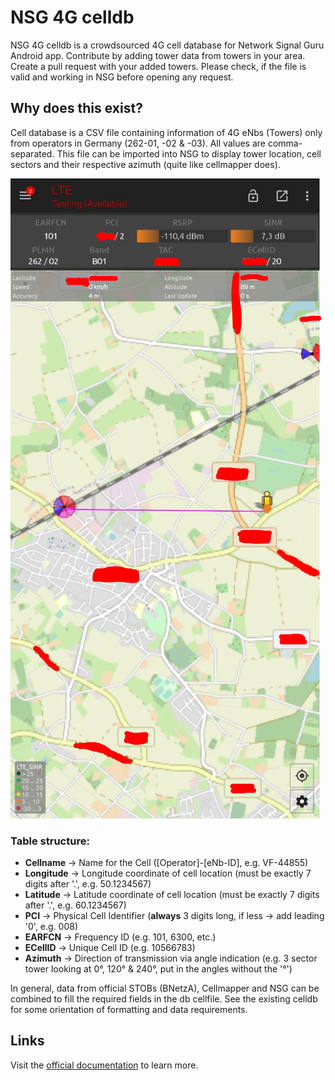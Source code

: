 # NSG 4G celldb

NSG 4G celldb is a crowdsourced 4G cell database for Network Signal Guru Android app. Contribute by adding tower data from towers in your area. Create a pull request with your added towers. Please check, if the file is valid and working in NSG before opening any request. 

## Why does this exist?

Cell database is a CSV file containing information of 4G eNbs (Towers) only from operators in Germany (262-01, -02 & -03). All values are comma-separated. This file can be imported into NSG to display tower location, cell sectors and their respective azimuth (quite like cellmapper does).

[![example](https://raw.githubusercontent.com/Henrocker/NSG-4G-celldb/main/example.PNG)]()

### Table structure:

* __Cellname__ -> Name for the Cell ([Operator]-[eNb-ID], e.g. VF-44855)
* __Longitude__ -> Longitude coordinate of cell location (must be exactly 7 digits after '.', e.g. 50.1234567)
* __Latitude__ -> Latitude coordinate of cell location (must be exactly 7 digits after '.', e.g. 60.1234567)
* __PCI__ -> Physical Cell Identifier (__always__ 3 digits long, if less -> add leading '0', e.g. 008)
* __EARFCN__ -> Frequency ID (e.g. 101, 6300, etc.)
* __ECellID__ -> Unique Cell ID (e.g. 10566783)
* __Azimuth__ -> Direction of transmission via angle indication (e.g. 3 sector tower looking at 0°, 120° & 240°, put in the angles without the '°')

In general, data from official STOBs (BNetzA), Cellmapper and NSG can be combined to fill the required fields in the db cellfile. See the existing celldb for some orientation of formatting and data requirements.

## Links

Visit the [official documentation](https://m.qtrun.com/help/111CellFileBasics.html) to learn more.
